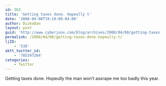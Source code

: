```yaml
---
id: 363
title: 'Getting taxes done. Hopeully t'
date: '2008-04-08T19:19:09-04:00'
author: DizkoDan
layout: post
guid: 'http://www.cyberjunx.com/blog/archives/2008/04/08/getting-taxes-done-hopeully-t/'
permalink: /2008/04/08/getting-taxes-done-hopeully-t/
ljID:
    - '530'
aktt_twitter_id:
    - '785397264'
categories:
    - Twitter
---
```


Getting taxes done. Hopeully the man won’t assrape me too badly this year.